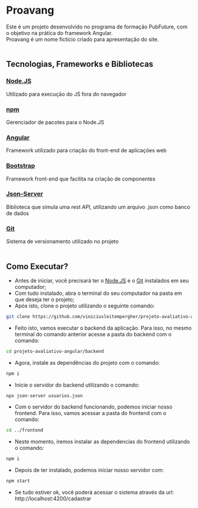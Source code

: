 # Proavang
Este é um projeto desenvolvido no programa de formação PubFuture, com o objetivo na prática do framework Angular. <br>
Proavang é um nome fictício criado para apresentação do site. <br> <br>

## Tecnologias, Frameworks e Bibliotecas
### [Node.JS](https://nodejs.org/en/) <br>
Utilizado para execução do JS fora do navegador

### [npm](https://www.npmjs.com/) <br>
Gerenciador de pacotes para o Node.JS

### [Angular](https://angular.io/start) <br>
Framework utilizado para criação do front-end de aplicações web

### [Bootstrap](https://getbootstrap.com/) <br>
Framework front-end que facilita na criação de componentes

### [Json-Server](https://www.npmjs.com/package/json-server) <br>
Biblioteca que simula uma rest API, utilizando um arquivo .json como banco de dados

### [Git](https://git-scm.com/) <br>
Sistema de versionamento utilizado no projeto
<br> <br>

## Como Executar?

 - Antes de iniciar, você precisará ter o [Node.JS](https://nodejs.org/en/) e o [Git](https://git-scm.com/) instalados em seu computador;
 - Com tudo instalado, abra o terminal do seu computador na pasta em que deseja ter o projeto;
 - Após isto, clone o projeto utilizando o seguinte comando:
```bash
git clone https://github.com/viniciusleitempergher/projeto-avaliativo-angular.git
```
 - Feito isto, vamos executar o backend da aplicação. Para isso, no mesmo terminal do comando anterior acesse a pasta do backend com o comando:
```bash
cd projeto-avaliativo-angular/backend
```
 - Agora, instale as dependências do projeto com o comando:
```bash
npm i
```
 - Inicie o servidor do backend utilizando o comando:
```bash
npx json-server usuarios.json
```
 - Com o servidor do backend funcionando, podemos iniciar nosso frontend. Para isso, vamos acessar a pasta do frontend com o comando:
```bash
cd ../frontend
```
 - Neste momento, iremos instalar as dependencias do frontend utilizando o comando:
```bash
npm i
```
 - Depois de ter instalado, podemos iniciar nosso servidor com:
```bash
npm start
```
 - Se tudo estiver ok, você poderá acessar o sistema através da url: http://localhost:4200/cadastrar
